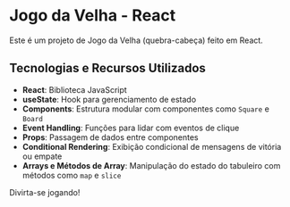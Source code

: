 # Jogo da Velha - React

Este é um projeto de Jogo da Velha (quebra-cabeça) feito em React.

## Tecnologias e Recursos Utilizados

- **React**: Biblioteca JavaScript
- **useState**: Hook para gerenciamento de estado
- **Components**: Estrutura modular com componentes como `Square` e `Board`
- **Event Handling**: Funções para lidar com eventos de clique
- **Props**: Passagem de dados entre componentes
- **Conditional Rendering**: Exibição condicional de mensagens de vitória ou empate
- **Arrays e Métodos de Array**: Manipulação do estado do tabuleiro com métodos como `map` e `slice`

Divirta-se jogando!
